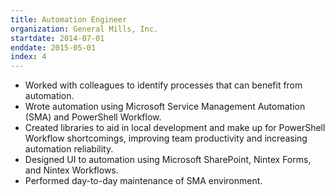 ```yaml
---
title: Automation Engineer
organization: General Mills, Inc.
startdate: 2014-07-01
enddate: 2015-05-01
index: 4
---
```


* Worked with colleagues to identify processes that can benefit from automation.
* Wrote automation using Microsoft Service Management Automation (SMA) and PowerShell Workflow.
* Created libraries to aid in local development and make up for PowerShell Workflow
  shortcomings, improving team productivity and increasing automation reliability.
* Designed UI to automation using Microsoft SharePoint, Nintex Forms, and Nintex Workflows.
* Performed day-to-day maintenance of SMA environment.
